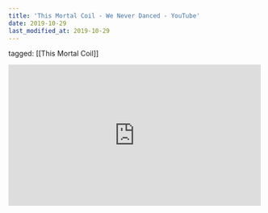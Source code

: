 ```yaml
---
title: 'This Mortal Coil - We Never Danced - YouTube'
date: 2019-10-29
last_modified_at: 2019-10-29
---
```

tagged: [[This Mortal Coil]]
<iframe allow="accelerometer; autoplay; clipboard-write; encrypted-media; gyroscope; picture-in-picture" allowfullscreen="" frameborder="0" height="281" id="youtube_iframe" src="https://www.youtube.com/embed/WSf83AiofKs?feature=oembed&amp;enablejsapi=1&amp;origin=https://safe.txmblr.com&amp;wmode=opaque" width="500"></iframe>